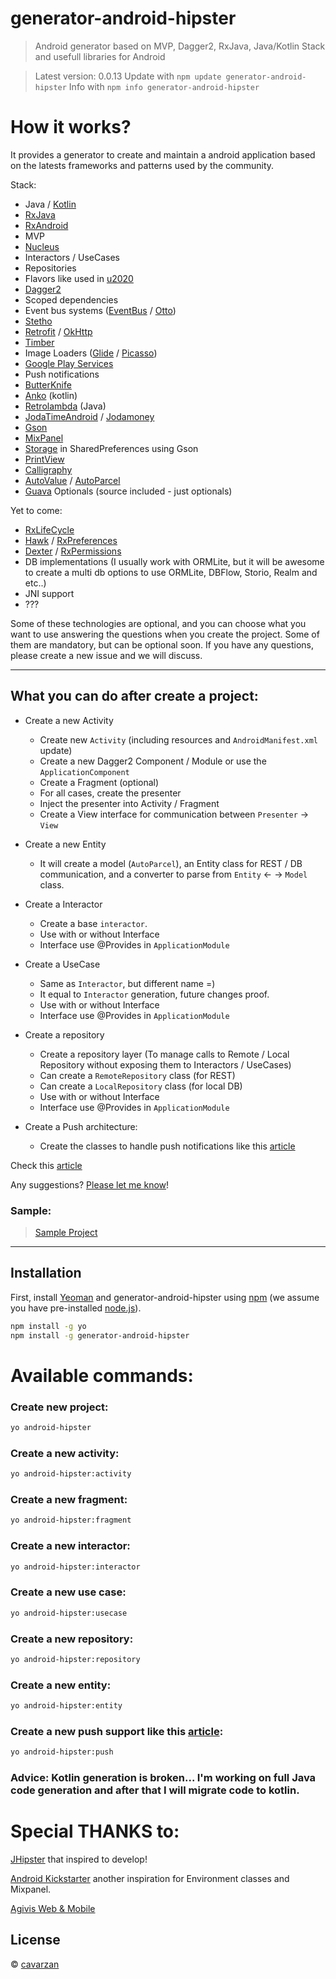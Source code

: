 # generator-android-hipster
> Android generator based on MVP, Dagger2, RxJava, Java/Kotlin Stack and usefull libraries for Android

> Latest version: 0.0.13
> Update with `npm update generator-android-hipster`
> Info with `npm info generator-android-hipster`

# How it works?

It provides a generator to create and maintain a android application based on the latests frameworks and patterns used by the community.

Stack:
- Java / [Kotlin](https://kotlinlang.org/)
- [RxJava](https://github.com/ReactiveX/RxJava)
- [RxAndroid](https://github.com/ReactiveX/RxAndroid)
- MVP
- [Nucleus](https://github.com/konmik/nucleus)
- Interactors / UseCases
- Repositories
- Flavors like used in [u2020](https://github.com/JakeWharton/u2020)
- [Dagger2](http://google.github.io/dagger/)
- Scoped dependencies
- Event bus systems ([EventBus](https://github.com/greenrobot/EventBus) / [Otto](http://square.github.io/otto/))
- [Stetho](http://facebook.github.io/stetho/)
- [Retrofit](http://square.github.io/retrofit/) / [OkHttp](http://square.github.io/okhttp/)
- [Timber](https://github.com/JakeWharton/timber)
- Image Loaders ([Glide](https://github.com/bumptech/glide) / [Picasso](http://square.github.io/picasso/))
- [Google Play Services](https://developers.google.com/android/guides/overview)
- Push notifications
- [ButterKnife](http://jakewharton.github.io/butterknife/)
- [Anko](https://github.com/Kotlin/anko) (kotlin)
- [Retrolambda](https://github.com/orfjackal/retrolambda) (Java)
- [JodaTimeAndroid](https://github.com/dlew/joda-time-android) / [Jodamoney](http://www.joda.org/joda-money/)
- [Gson](https://github.com/google/gson)
- [MixPanel](https://mixpanel.com/help/reference/android)
- [Storage](https://github.com/cavarzan/gson-preferences-storage) in SharedPreferences using Gson
- [PrintView](https://github.com/johnkil/Print)
- [Calligraphy](https://github.com/chrisjenx/Calligraphy)
- [AutoValue](https://github.com/google/auto/tree/master/value) / [AutoParcel](https://github.com/frankiesardo/auto-parcel)
- [Guava](https://github.com/google/guava) Optionals (source included - just optionals)

Yet to come:
- [RxLifeCycle](https://github.com/trello/RxLifecycle)
- [Hawk](https://github.com/orhanobut/hawk) / [RxPreferences](https://github.com/f2prateek/rx-preferences)
- [Dexter](https://github.com/Karumi/Dexter) / [RxPermissions](https://github.com/tbruyelle/RxPermissions)
- DB implementations (I usually work with ORMLite, but it will be awesome to create a multi db options to use ORMLite, DBFlow, Storio, Realm and etc..)
- JNI support
- ???

Some of these technologies are optional, and you can choose what you want to use answering the questions when you create the project.
Some of them are mandatory, but can be optional soon. If you have any questions, please create a new issue and we will discuss.

---

## What you can do after create a project:

- Create a new Activity
  * Create new `Activity` (including resources and `AndroidManifest.xml` update)
  * Create a new Dagger2 Component / Module or use the `ApplicationComponent`
  * Create a Fragment (optional)
  * For all cases, create the presenter
  * Inject the presenter into Activity / Fragment
  * Create a View interface for communication between `Presenter` -> `View`

- Create a new Entity
  * It will create a model (`AutoParcel`), an Entity class for REST / DB communication, and a converter to parse from `Entity` <- -> `Model` class.

- Create a Interactor
  * Create a base `interactor`.
  * Use with or without Interface
  * Interface use @Provides in `ApplicationModule`

- Create a UseCase
  * Same as `Interactor`, but different name =)
  * It equal to `Interactor` generation, future changes proof.
  * Use with or without Interface
  * Interface use @Provides in `ApplicationModule`

- Create a repository
  * Create a repository layer (To manage calls to Remote / Local Repository without exposing them to Interactors / UseCases)
  * Can create a `RemoteRepository` class (for REST)
  * Can create a `LocalRepository` class (for local DB)
  * Use with or without Interface
  * Interface use @Provides in `ApplicationModule`

- Create a Push architecture:
  * Create the classes to handle push notifications like this [article](https://medium.com/@deividi/a-good-way-to-handle-incoming-notifications-in-android-dc64c29041a5)

Check this [article](https://medium.com/@dmilicic/a-detailed-guide-on-developing-android-apps-using-the-clean-architecture-pattern-d38d71e94029#.ucymv1rr1)

Any suggestions? [Please let me know](https://github.com/cavarzan/generator-android-hipster/issues)!

### Sample:
> [Sample Project](https://github.com/cavarzan/android-hipster-sample)
---

## Installation

First, install [Yeoman](http://yeoman.io) and generator-android-hipster using [npm](https://www.npmjs.com/) (we assume you have pre-installed [node.js](https://nodejs.org/)).

```bash
npm install -g yo
npm install -g generator-android-hipster
```

# Available commands:

### Create new project:

```bash
yo android-hipster
```

### Create a new activity:

```bash
yo android-hipster:activity
```

### Create a new fragment:

```bash
yo android-hipster:fragment
```

### Create a new interactor:

```bash
yo android-hipster:interactor
```

### Create a new use case:

```bash
yo android-hipster:usecase
```

### Create a new repository:

```bash
yo android-hipster:repository
```

### Create a new entity:

```bash
yo android-hipster:entity
```

### Create a new push support like this [article](https://medium.com/@deividi/a-good-way-to-handle-incoming-notifications-in-android-dc64c29041a5):

```bash
yo android-hipster:push
```
### Advice: Kotlin generation is broken... I'm working on full Java code generation and after that I will migrate code to kotlin.


# Special THANKS to:

[JHipster](https://github.com/jhipster/generator-jhipster) that inspired to develop!

[Android Kickstarter](https://github.com/cristhianescobar/generator-android-starter/) another inspiration for Environment classes and Mixpanel.

[Agivis Web & Mobile](http://www.agivis.com.br)

## License

 © [cavarzan](https://github.com/cavarzan/)


[npm-image]: https://badge.fury.io/js/generator-android-hipster.svg
[npm-url]: https://npmjs.org/package/generator-android-hipster
[travis-image]: https://travis-ci.org/cavarzan/generator-android-hipster.svg?branch=master
[travis-url]: https://travis-ci.org/cavarzan/generator-android-hipster
[daviddm-image]: https://david-dm.org/cavarzan/generator-android-hipster.svg?theme=shields.io
[daviddm-url]: https://david-dm.org/cavarzan/generator-android-hipster
[coveralls-image]: https://coveralls.io/repos/cavarzan/generator-android-hipster/badge.svg
[coveralls-url]: https://coveralls.io/r/cavarzan/generator-android-hipster

